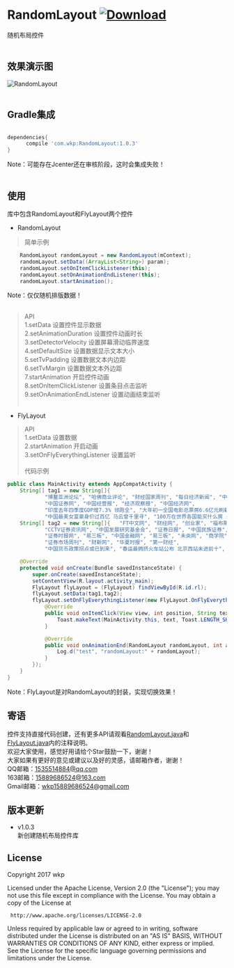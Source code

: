 # RandomLayout [ ![Download](https://api.bintray.com/packages/wkp/maven/RandomLayout/images/download.svg) ](https://bintray.com/wkp/maven/RandomLayout/_latestVersion)
随机布局控件
<br>
<br>
## 效果演示图<br>
![RandomLayout](https://github.com/wkp111/RandomLayout/blob/master/RandomLayout.gif "演示图") 
<br>
<br>
## Gradle集成<br>
```groovy

dependencies{
      compile 'com.wkp:RandomLayout:1.0.3'
}
```
Note：可能存在Jcenter还在审核阶段，这时会集成失败！
<br>
<br>
## 使用<br>
库中包含RandomLayout和FlyLayout两个控件
<br>
* RandomLayout<br>
> 简单示例<br>
```java
    RandomLayout randomLayout = new RandomLayout(mContext);
    randomLayout.setData((ArrayList<String>) param);
    randomLayout.setOnItemClickListener(this);
    randomLayout.setOnAnimationEndListener(this);
    randomLayout.startAnimation();
```
Note：仅仅随机排版数据！
<br><br>
> API<br>
1.setData 设置控件显示数据<br>
2.setAnimationDuration 设置控件动画时长<br>
3.setDetectorVelocity 设置屏幕滑动临界速度<br>
4.setDefaultSize 设置数据显示文本大小<br>
5.setTvPadding 设置数据文本内边距<br>
6.setTvMargin 设置数据文本外边距<br>
7.startAnimation 开启控件动画<br>
8.setOnItemClickListener 设置条目点击监听<br>
9.setOnAnimationEndListener 设置动画结束监听<br><br>
* FlyLayout<br>
> API<br>
1.setData 设置数据<br>
2.startAnimation 开启动画<br>
3.setOnFlyEverythingListener 设置监听<br><br>
> 代码示例<br>
```Java
public class MainActivity extends AppCompatActivity {
    String[] tag1 = new String[]{
            "博鳌亚洲论坛", "哈佛商业评论", "财经国家周刊", "每日经济新闻", "中国企业家", "路透中文网", "国际金融报",
            "中国证券网", "中国经营报", "经济观察报", "中国经济网",
            "印度去年四季度GDP增7.3% 领跑全", "大年初一全国电影总票房6.6亿元刷新纪", "都说爱钱如命 你知道人民币上的姑娘是谁",
            "中国最美女富豪身价过百亿 马云曾千里寻", "100万在世界各国能买什么房 最后一张", "一个捡破烂的！他三年竟然赚了270万"};
    String[] tag2 = new String[]{   "FT中文网", "财经网", "创业家", "福布斯", "美通社", "21世纪经济报道", "华尔街见闻", "中国黄金交易网",
            "CCTV证券资讯网", "中国发展研究基金会", "证券日报", "中国民族证券", "新财富杂志", "环球企业家", "中国证券报",
            "证券时报网", "易三板", "中国金融网", "易三板", "未央网", "商学院", "欧美股市大跌 金价创八个月来新高",
            "证券市场周刊", "财新网", "华夏时报", "第一财经",
            "中国货币政策拐点或已到来", "春运最拥挤火车站公布 北京西站未进前十", "日本拟建1700米高“天空之城” 超越"};

    @Override
    protected void onCreate(Bundle savedInstanceState) {
        super.onCreate(savedInstanceState);
        setContentView(R.layout.activity_main);
        FlyLayout flyLayout = (FlyLayout) findViewById(R.id.rl);
        flyLayout.setData(tag1,tag2);
        flyLayout.setOnFlyEverythingListener(new FlyLayout.OnFlyEverythingListener() {
            @Override
            public void onItemClick(View view, int position, String text) {
                Toast.makeText(MainActivity.this, text, Toast.LENGTH_SHORT).show();
            }

            @Override
            public void onAnimationEnd(RandomLayout randomLayout, int animationCount) {
                Log.d("test", "randomLayout:" + randomLayout);
            }
        });
    }
}
```
Note：FlyLayout是对RandomLayout的封装，实现切换效果！
## 寄语<br/>
控件支持直接代码创建，还有更多API请观看<a href="https://github.com/wkp111/RandomLayout/blob/master/randomlayout-lib/src/main/java/com/wkp/randomlayout/RandomLayout.java">RandomLayout.java</a>和<a href="https://github.com/wkp111/RandomLayout/blob/master/randomlayout-lib/src/main/java/com/wkp/randomlayout/FlyLayout.java">FlyLayout.java</a>内的注释说明。<br/>
欢迎大家使用，感觉好用请给个Star鼓励一下，谢谢！<br/>
大家如果有更好的意见或建议以及好的灵感，请邮箱作者，谢谢！<br/>
QQ邮箱：1535514884@qq.com<br/>
163邮箱：15889686524@163.com<br/>
Gmail邮箱：wkp15889686524@gmail.com<br/>

## 版本更新<br/>
* v1.0.3<br/>
新创建随机布局控件库<br/>
## License

   Copyright 2017 wkp

   Licensed under the Apache License, Version 2.0 (the "License");
   you may not use this file except in compliance with the License.
   You may obtain a copy of the License at

     http://www.apache.org/licenses/LICENSE-2.0

   Unless required by applicable law or agreed to in writing, software
   distributed under the License is distributed on an "AS IS" BASIS,
   WITHOUT WARRANTIES OR CONDITIONS OF ANY KIND, either express or implied.
   See the License for the specific language governing permissions and
   limitations under the License.
